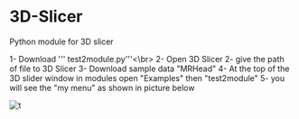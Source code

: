 # 3D-Slicer
Python module for 3D slicer


1- Download ''' test2module.py'''<\br>
2- Open 3D Slicer
2- give the path of file to 3D Slicer
3- Download sample data  "MRHead"
4- At the top of the 3D slider window in modules open "Examples" then "test2module"
5- you will see the "my menu" as shown in picture below

![t]()

